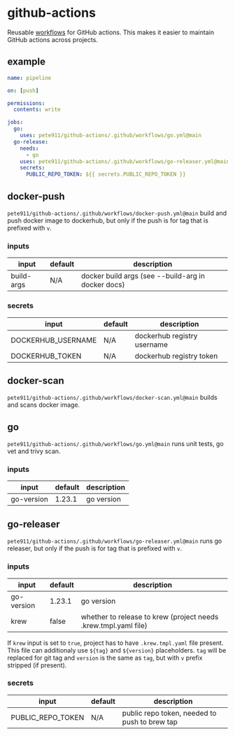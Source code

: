 # github-actions
Reusable [workflows](https://docs.github.com/en/actions/using-workflows/reusing-workflows) for GitHub actions. This
makes it easier to maintain GitHub actions across projects.

## example

```yaml
name: pipeline

on: [push]

permissions:
  contents: write

jobs:
  go:
    uses: pete911/github-actions/.github/workflows/go.yml@main
  go-release:
    needs:
      - go
    uses: pete911/github-actions/.github/workflows/go-releaser.yml@main
    secrets:
      PUBLIC_REPO_TOKEN: ${{ secrets.PUBLIC_REPO_TOKEN }}
```

## docker-push

`pete911/github-actions/.github/workflows/docker-push.yml@main` build and push docker image to dockerhub, but only if
the push is for tag that is prefixed with `v`.

### inputs

| input      | default | description                                        |
|------------|---------|----------------------------------------------------|
| build-args | N/A     | docker build args (see --build-arg in docker docs) |

### secrets

| input              | default | description                 |
|--------------------|---------|-----------------------------|
| DOCKERHUB_USERNAME | N/A     | dockerhub registry username |
| DOCKERHUB_TOKEN    | N/A     | dockerhub registry token    |

## docker-scan

`pete911/github-actions/.github/workflows/docker-scan.yml@main` builds and scans docker image.

## go

`pete911/github-actions/.github/workflows/go.yml@main` runs unit tests, go vet and trivy scan.

### inputs

| input        | default | description |
|--------------|---------|-------------|
| go-version   | 1.23.1  | go version  |

## go-releaser

`pete911/github-actions/.github/workflows/go-releaser.yml@main` runs go releaser, but only if the push is for tag that
is prefixed with `v`.

### inputs

| input      | default | description                                                     |
|------------|---------|-----------------------------------------------------------------|
| go-version | 1.23.1  | go version                                                      |
| krew       | false   | whether to release to krew (project needs .krew.tmpl.yaml file) |

If `krew` input is set to `true`, project has to have `.krew.tmpl.yaml` file present. This file can additionaly use
`${tag}` and `${version}` placeholders. `tag` will be replaced for git tag and `version` is the same as `tag`, but
with `v` prefix stripped (if present).

### secrets

| input             | default | description                                   |
|-------------------|---------|-----------------------------------------------|
| PUBLIC_REPO_TOKEN | N/A     | public repo token, needed to push to brew tap |
